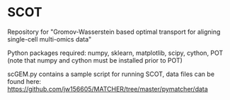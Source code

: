 # SCOT
Repository for "Gromov-Wasserstein based optimal transport for aligning single-cell multi-omics data"

Python packages required:
numpy, sklearn, matplotlib, scipy, cython, POT (note that numpy and cython must be installed prior to POT)

scGEM.py contains a sample script for running SCOT, data files can be found here: https://github.com/jw156605/MATCHER/tree/master/pymatcher/data
